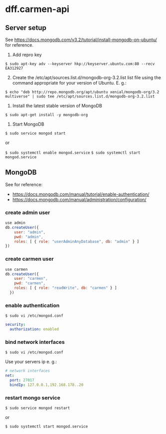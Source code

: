 # dff.carmen-api

## Server setup
See https://docs.mongodb.com/v3.2/tutorial/install-mongodb-on-ubuntu/ for reference.

 1. Add repro key
 
 `$ sudo apt-key adv --keyserver hkp://keyserver.ubuntu.com:80 --recv EA312927`

 2. Create the /etc/apt/sources.list.d/mongodb-org-3.2.list list file using the command appropriate for your version of Ubuntu. E. g.:

 `$ echo "deb http://repo.mongodb.org/apt/ubuntu xenial/mongodb-org/3.2 multiverse" | sudo tee /etc/apt/sources.list.d/mongodb-org-3.2.list`
 
 1. Install the latest stable version of MongoDB
 
 `$ sudo apt-get install -y mongodb-org`

 1. Start MongoDB
 
 `$ sudo service mongod start`
 
 or
 
 `$ sudo systemctl enable mongod.service`
 `$ sudo systemctl start mongod.service`
 
## MongoDB

See for reference:
 - https://docs.mongodb.com/manual/tutorial/enable-authentication/
 - https://docs.mongodb.com/manual/administration/configuration/
 
### create admin user
 
```js
use admin
db.createUser({
    user: "admin",
    pwd: "admin",
    roles: [ { role: "userAdminAnyDatabase", db: "admin" } ]
})
```
 
### create carmen user
  
```js
use carmen
db.createUser({
    user: "carmen",
    pwd: "carmen",
    roles: [ { role: "readWrite", db: "carmen" } ]
  })
```

### enable authentication
 
`$ sudo vi /etc/mongod.conf`
 
  
```yaml
security:
  authorization: enabled
 ```
 
### bind network interfaces

`$ sudo vi /etc/mongod.conf`

Use your servers ip e. g.:

```yaml
# network interfaces
net:
  port: 27017
  bindIp: 127.0.0.1,192.168.178..20
```
  
### restart mongo service
 
 `$ sudo service mongod restart`
 
 or
 
 `$ sudo systemctl start mongod.service`
